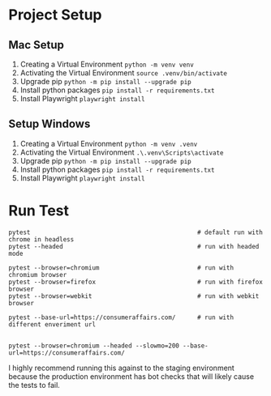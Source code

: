 # Project Setup
## Mac Setup
1. Creating a Virtual Environment `python -m venv venv`
2. Activating the Virtual Environment `source .venv/bin/activate`
3. Upgrade pip `python -m pip install --upgrade pip`
4. Install python packages `pip install -r requirements.txt`
5. Install Playwright `playwright install`


## Setup Windows
1. Creating a Virtual Environment `python -m venv .venv`
2. Activating the Virtual Environment `.\.venv\Scripts\activate`
3. Upgrade pip `python -m pip install --upgrade pip`
4. Install python packages `pip install -r requirements.txt`
5. Install Playwright `playwright install`

# Run Test
```commandline
pytest                                              # default run with chrome in headless
pytest --headed                                     # run with headed mode

pytest --browser=chromium                           # run with chromium browser 
pytest --browser=firefox                            # run with firefox browser 
pytest --browser=webkit                             # run with webkit browser

pytest --base-url=https://consumeraffairs.com/      # run with different enveriment url


pytest --browser=chromium --headed --slowmo=200 --base-url=https://consumeraffairs.com/
```

I highly recommend running this against to the staging environment because the production environment has bot checks that will likely cause the tests to fail.

